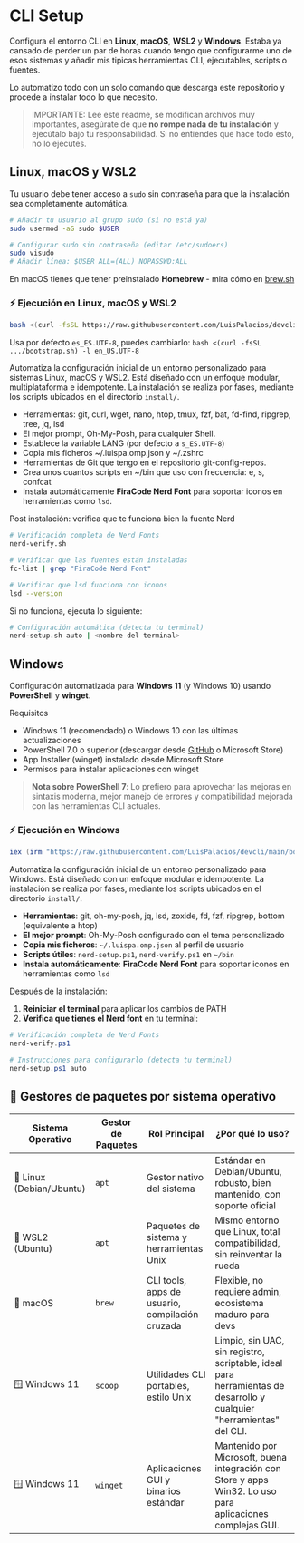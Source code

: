 # CLI Setup

Configura el entorno CLI en **Linux**, **macOS**, **WSL2** y **Windows**. Estaba ya cansado de perder un par de horas cuando tengo que configurarme uno de esos sistemas y añadir mis tipicas herramientas CLI, ejecutables, scripts o fuentes.

Lo automatizo todo con un solo comando que descarga este repositorio y procede a instalar todo lo que necesito.

> IMPORTANTE: Lee este readme, se modifican archivos muy importantes, asegúrate de que **no rompe nada de tu instalación** y ejecútalo bajo tu responsabilidad. Si no entiendes que hace todo esto, no lo ejecutes.

## Linux, macOS y WSL2

Tu usuario debe tener acceso a `sudo` sin contraseña para que la instalación sea completamente automática.

```bash
# Añadir tu usuario al grupo sudo (si no está ya)
sudo usermod -aG sudo $USER

# Configurar sudo sin contraseña (editar /etc/sudoers)
sudo visudo
# Añadir línea: $USER ALL=(ALL) NOPASSWD:ALL
```

En macOS tienes que tener preinstalado **Homebrew** - mira cómo en [brew.sh](https://brew.sh)

### ⚡ Ejecución en Linux, macOS y WSL2

```bash
bash <(curl -fsSL https://raw.githubusercontent.com/LuisPalacios/devcli/main/bootstrap.sh)
```

Usa por defecto `es_ES.UTF-8`, puedes cambiarlo: `bash <(curl -fsSL .../bootstrap.sh) -l en_US.UTF-8`

Automatiza la configuración inicial de un entorno personalizado para sistemas Linux, macOS y WSL2. Está diseñado con un enfoque modular, multiplataforma e idempotente. La instalación se realiza por fases, mediante los scripts ubicados en el directorio `install/`.

- Herramientas: git, curl, wget, nano, htop, tmux, fzf, bat, fd-find, ripgrep, tree, jq, lsd
- El mejor prompt, Oh-My-Posh, para cualquier Shell.
- Establece la variable LANG (por defecto a `s_ES.UTF-8`)
- Copia mis ficheros ~/.luispa.omp.json y ~/.zshrc
- Herramientas de Git que tengo en el repositorio git-config-repos.
- Crea unos cuantos scripts en ~/bin que uso con frecuencia: e, s, confcat
- Instala automáticamente **FiraCode Nerd Font** para soportar iconos en herramientas como `lsd`.

Post instalación: verifica que te funciona bien la fuente Nerd

```bash
# Verificación completa de Nerd Fonts
nerd-verify.sh

# Verificar que las fuentes están instaladas
fc-list | grep "FiraCode Nerd Font"

# Verificar que lsd funciona con iconos
lsd --version
```

Si no funciona, ejecuta lo siguiente:

```bash
# Configuración automática (detecta tu terminal)
nerd-setup.sh auto | <nombre del terminal>
```

## Windows

Configuración automatizada para **Windows 11** (y Windows 10) usando **PowerShell** y **winget**.

Requisitos

- Windows 11 (recomendado) o Windows 10 con las últimas actualizaciones
- PowerShell 7.0 o superior (descargar desde [GitHub](https://github.com/PowerShell/PowerShell/releases) o Microsoft Store)
- App Installer (winget) instalado desde Microsoft Store
- Permisos para instalar aplicaciones con winget

> **Nota sobre PowerShell 7**: Lo prefiero para aprovechar las mejoras en sintaxis moderna, mejor manejo de errores y compatibilidad mejorada con las herramientas CLI actuales.

### ⚡ Ejecución en Windows

```powershell
iex (irm "https://raw.githubusercontent.com/LuisPalacios/devcli/main/bootstrap.ps1")
```

Automatiza la configuración inicial de un entorno personalizado para Windows. Está diseñado con un enfoque modular e idempotente. La instalación se realiza por fases, mediante los scripts ubicados en el directorio `install/`.

- **Herramientas**: git, oh-my-posh, jq, lsd, zoxide, fd, fzf, ripgrep, bottom (equivalente a htop)
- **El mejor prompt**: Oh-My-Posh configurado con el tema personalizado
- **Copia mis ficheros**: `~/.luispa.omp.json` al perfil de usuario
- **Scripts útiles**: `nerd-setup.ps1`, `nerd-verify.ps1` en `~/bin`
- **Instala automáticamente**: **FiraCode Nerd Font** para soportar iconos en herramientas como `lsd`

Después de la instalación:

1. **Reiniciar el terminal** para aplicar los cambios de PATH
2. **Verifica que tienes el Nerd font** en tu terminal:

```powershell
# Verificación completa de Nerd Fonts
nerd-verify.ps1

# Instrucciones para configurarlo (detecta tu terminal)
nerd-setup.ps1 auto
```

## 🧰 Gestores de paquetes por sistema operativo

| Sistema Operativo     | Gestor de Paquetes | Rol Principal                                      | ¿Por qué lo uso?                                                                 |
|------------------------|--------------------|----------------------------------------------------|------------------------------------------------------------------------------------|
| 🐧 Linux (Debian/Ubuntu) | `apt`              | Gestor nativo del sistema                          | Estándar en Debian/Ubuntu, robusto, bien mantenido, con soporte oficial           |
| 🐧 WSL2 (Ubuntu)        | `apt`              | Paquetes de sistema y herramientas Unix            | Mismo entorno que Linux, total compatibilidad, sin reinventar la rueda            |
| 🍎 macOS               | `brew`             | CLI tools, apps de usuario, compilación cruzada    | Flexible, no requiere admin, ecosistema maduro para devs                          |
| 🪟 Windows 11          | `scoop`            | Utilidades CLI portables, estilo Unix              | Limpio, sin UAC, sin registro, scriptable, ideal para herramientas de desarrollo y cualquier "herramientas" del CLI.  |
| 🪟 Windows 11          | `winget`           | Aplicaciones GUI y binarios estándar               | Mantenido por Microsoft, buena integración con Store y apps Win32. Lo uso para aplicaciones complejas GUI.  |
